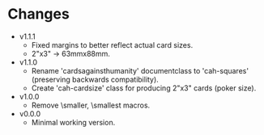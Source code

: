 Changes
=======

  * v1.1.1
    * Fixed margins to better reflect actual card sizes.
    * 2"x3" -> 63mmx88mm.
  * v1.1.0
    * Rename 'cardsagainsthumanity' documentclass to 'cah-squares' (preserving backwards compatibility).
    * Create 'cah-cardsize' class for producing 2"x3" cards (poker size).
  * v1.0.0
    * Remove \smaller, \smallest macros.
  * v0.0.0
    * Minimal working version.
